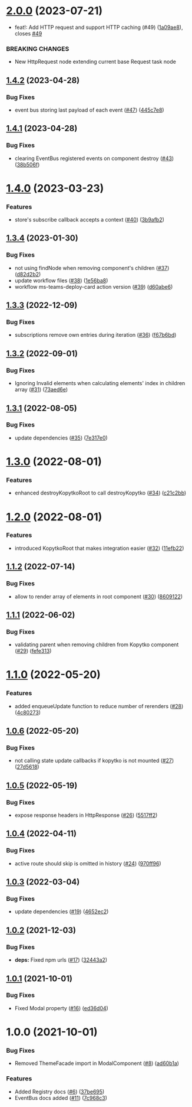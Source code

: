 # [2.0.0](https://github.com/getndazn/kopytko-framework/compare/v1.4.2...v2.0.0) (2023-07-21)


* feat!: Add HTTP request and support HTTP caching (#49) ([1a09ae8](https://github.com/getndazn/kopytko-framework/commit/1a09ae8e4b765dabe45136d60c45874eb7c9ebb4)), closes [#49](https://github.com/getndazn/kopytko-framework/issues/49)


### BREAKING CHANGES

* New HttpRequest node extending current base Request task node

## [1.4.2](https://github.com/getndazn/kopytko-framework/compare/v1.4.1...v1.4.2) (2023-04-28)


### Bug Fixes

* event bus storing last payload of each event ([#47](https://github.com/getndazn/kopytko-framework/issues/47)) ([445c7e8](https://github.com/getndazn/kopytko-framework/commit/445c7e88238c1102d23cc3d116f394ed5ed4ccae))

## [1.4.1](https://github.com/getndazn/kopytko-framework/compare/v1.4.0...v1.4.1) (2023-04-28)


### Bug Fixes

* clearing EventBus registered events on component destroy ([#43](https://github.com/getndazn/kopytko-framework/issues/43)) ([38b506f](https://github.com/getndazn/kopytko-framework/commit/38b506fd79207e57d73b4572d5074a847136159f))

# [1.4.0](https://github.com/getndazn/kopytko-framework/compare/v1.3.4...v1.4.0) (2023-03-23)


### Features

* store's subscribe callback accepts a context ([#40](https://github.com/getndazn/kopytko-framework/issues/40)) ([3b9afb2](https://github.com/getndazn/kopytko-framework/commit/3b9afb2777ee3dd896147aa7043ea8a511e0845f))

## [1.3.4](https://github.com/getndazn/kopytko-framework/compare/v1.3.3...v1.3.4) (2023-01-30)


### Bug Fixes

* not using findNode when removing component's children ([#37](https://github.com/getndazn/kopytko-framework/issues/37)) ([d82d2b2](https://github.com/getndazn/kopytko-framework/commit/d82d2b2ef4fa4b99dcbcb475feaf0ed6a4c3f4d3))
* update workflow files ([#38](https://github.com/getndazn/kopytko-framework/issues/38)) ([1e56ba8](https://github.com/getndazn/kopytko-framework/commit/1e56ba8a90942890b3c46f1e5f5264016940aed5))
* workflow ms-teams-deploy-card action version ([#39](https://github.com/getndazn/kopytko-framework/issues/39)) ([d60abe6](https://github.com/getndazn/kopytko-framework/commit/d60abe6e82942fa1373d0be3399c605a5ebcacad))

## [1.3.3](https://github.com/getndazn/kopytko-framework/compare/v1.3.2...v1.3.3) (2022-12-09)


### Bug Fixes

* subscriptions remove own entries during iteration ([#36](https://github.com/getndazn/kopytko-framework/issues/36)) ([f67b6bd](https://github.com/getndazn/kopytko-framework/commit/f67b6bd5b209bb4ef2aa830b830162ee308a41ce))

## [1.3.2](https://github.com/getndazn/kopytko-framework/compare/v1.3.1...v1.3.2) (2022-09-01)


### Bug Fixes

* Ignoring Invalid elements when calculating elements' index in children array ([#31](https://github.com/getndazn/kopytko-framework/issues/31)) ([73aed6e](https://github.com/getndazn/kopytko-framework/commit/73aed6e2e7ba38b946c81fe18ceecf414f7bbcf2))

## [1.3.1](https://github.com/getndazn/kopytko-framework/compare/v1.3.0...v1.3.1) (2022-08-05)


### Bug Fixes

* update dependencies ([#35](https://github.com/getndazn/kopytko-framework/issues/35)) ([7e317e0](https://github.com/getndazn/kopytko-framework/commit/7e317e0850cec411832318bf1491c8375c219cad))

# [1.3.0](https://github.com/getndazn/kopytko-framework/compare/v1.2.0...v1.3.0) (2022-08-01)


### Features

* enhanced destroyKopytkoRoot to call destroyKopytko ([#34](https://github.com/getndazn/kopytko-framework/issues/34)) ([c21c2bb](https://github.com/getndazn/kopytko-framework/commit/c21c2bb61bae0f165d2a68341aa1cfb75d13a6b8))

# [1.2.0](https://github.com/getndazn/kopytko-framework/compare/v1.1.2...v1.2.0) (2022-08-01)


### Features

* introduced KopytkoRoot that makes integration easier ([#32](https://github.com/getndazn/kopytko-framework/issues/32)) ([11efb22](https://github.com/getndazn/kopytko-framework/commit/11efb228d1e75d0020e1279f61ef1075dcc0f3e4))

## [1.1.2](https://github.com/getndazn/kopytko-framework/compare/v1.1.1...v1.1.2) (2022-07-14)


### Bug Fixes

* allow to render array of elements in root component ([#30](https://github.com/getndazn/kopytko-framework/issues/30)) ([8609122](https://github.com/getndazn/kopytko-framework/commit/8609122e3008009802eaa1865f5ee7756392afa3))

## [1.1.1](https://github.com/getndazn/kopytko-framework/compare/v1.1.0...v1.1.1) (2022-06-02)


### Bug Fixes

* validating parent when removing children from Kopytko component ([#29](https://github.com/getndazn/kopytko-framework/issues/29)) ([fefe313](https://github.com/getndazn/kopytko-framework/commit/fefe31360aa3d90ab7f97ecd5ac422530fe9351e))

# [1.1.0](https://github.com/getndazn/kopytko-framework/compare/v1.0.6...v1.1.0) (2022-05-20)


### Features

* added enqueueUpdate function to reduce number of rerenders ([#28](https://github.com/getndazn/kopytko-framework/issues/28)) ([4c80273](https://github.com/getndazn/kopytko-framework/commit/4c80273af7c20ded4bc41cdb94647142b209695f))

## [1.0.6](https://github.com/getndazn/kopytko-framework/compare/v1.0.5...v1.0.6) (2022-05-20)


### Bug Fixes

* not calling state update callbacks if kopytko is not mounted ([#27](https://github.com/getndazn/kopytko-framework/issues/27)) ([27d5618](https://github.com/getndazn/kopytko-framework/commit/27d5618909e7fd266db71e88acfa63071b037921))

## [1.0.5](https://github.com/getndazn/kopytko-framework/compare/v1.0.4...v1.0.5) (2022-05-19)


### Bug Fixes

* expose response headers in HttpResponse ([#26](https://github.com/getndazn/kopytko-framework/issues/26)) ([5517ff2](https://github.com/getndazn/kopytko-framework/commit/5517ff2eaff9d11a8d81ada9ea390288eb049d15))

## [1.0.4](https://github.com/getndazn/kopytko-framework/compare/v1.0.3...v1.0.4) (2022-04-11)


### Bug Fixes

* active route should skip is omitted in history ([#24](https://github.com/getndazn/kopytko-framework/issues/24)) ([970ff96](https://github.com/getndazn/kopytko-framework/commit/970ff9662376a909f1018b452a04b4cf5378a446))

## [1.0.3](https://github.com/getndazn/kopytko-framework/compare/v1.0.2...v1.0.3) (2022-03-04)


### Bug Fixes

* update dependencies ([#19](https://github.com/getndazn/kopytko-framework/issues/19)) ([4652ec2](https://github.com/getndazn/kopytko-framework/commit/4652ec2201292083b8202acb624674de8cd8275e))

## [1.0.2](https://github.com/getndazn/kopytko-framework/compare/v1.0.1...v1.0.2) (2021-12-03)


### Bug Fixes

* **deps:** Fixed npm urls ([#17](https://github.com/getndazn/kopytko-framework/issues/17)) ([32443a2](https://github.com/getndazn/kopytko-framework/commit/32443a2eb3973640fd2315dcf85b6abc1d54e2d3))

## [1.0.1](https://github.com/getndazn/kopytko-framework/compare/v1.0.0...v1.0.1) (2021-10-01)


### Bug Fixes

* Fixed Modal property ([#16](https://github.com/getndazn/kopytko-framework/issues/16)) ([ed36d04](https://github.com/getndazn/kopytko-framework/commit/ed36d04379b859afaa9411769554ee0ef2b3cd08))

# 1.0.0 (2021-10-01)


### Bug Fixes

* Removed ThemeFacade import in ModalComponent ([#8](https://github.com/getndazn/kopytko-framework/issues/8)) ([ad60b1a](https://github.com/getndazn/kopytko-framework/commit/ad60b1a3ad2d0ee77c21d83a92f8b34a62c30e78))


### Features

* Added Registry docs ([#6](https://github.com/getndazn/kopytko-framework/issues/6)) ([37be695](https://github.com/getndazn/kopytko-framework/commit/37be69596e900ef898f671435fd1311387702b72))
* EventBus docs added ([#11](https://github.com/getndazn/kopytko-framework/issues/11)) ([7c968c3](https://github.com/getndazn/kopytko-framework/commit/7c968c3ef3e53b499543ba5ef5bda733798d8363))
